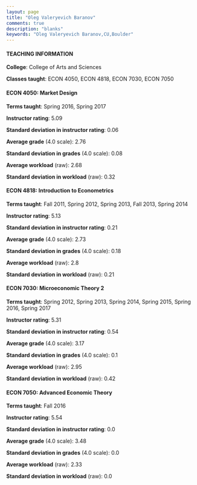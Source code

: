 ```yaml
---
layout: page
title: "Oleg Valeryevich Baranov" 
comments: true
description: "blanks"
keywords: "Oleg Valeryevich Baranov,CU,Boulder"
---
```

<head>
<script src="https://ajax.googleapis.com/ajax/libs/jquery/2.1.3/jquery.min.js"></script>
<script src="https://dl.dropboxusercontent.com/s/pc42nxpaw1ea4o9/highcharts.js?dl=0"></script>
<!-- <script src="../assets/js/highcharts.js"></script> -->
<style type="text/css">@font-face {
	font-family: "Bebas Neue";
	src: url(https://www.filehosting.org/file/details/544349/BebasNeue Regular.otf) format("opentype");
	}
	h1.Bebas { 
		font-family: "Bebas Neue", Verdana, Tahoma;
	}
</style>
</head>
	   
#### TEACHING INFORMATION

**College**: College of Arts and Sciences

**Classes taught**: ECON 4050, ECON 4818, ECON 7030, ECON 7050

#### ECON 4050: Market Design

**Terms taught**: Spring 2016, Spring 2017

**Instructor rating**: 5.09

**Standard deviation in instructor rating**: 0.06

**Average grade** (4.0 scale): 2.76

**Standard deviation in grades** (4.0 scale): 0.08

**Average workload** (raw): 2.68

**Standard deviation in workload** (raw): 0.32

#### ECON 4818: Introduction to Econometrics

**Terms taught**: Fall 2011, Spring 2012, Spring 2013, Fall 2013, Spring 2014

**Instructor rating**: 5.13

**Standard deviation in instructor rating**: 0.21

**Average grade** (4.0 scale): 2.73

**Standard deviation in grades** (4.0 scale): 0.18

**Average workload** (raw): 2.8

**Standard deviation in workload** (raw): 0.21

#### ECON 7030: Microeconomic Theory 2

**Terms taught**: Spring 2012, Spring 2013, Spring 2014, Spring 2015, Spring 2016, Spring 2017

**Instructor rating**: 5.31

**Standard deviation in instructor rating**: 0.54

**Average grade** (4.0 scale): 3.17

**Standard deviation in grades** (4.0 scale): 0.1

**Average workload** (raw): 2.95

**Standard deviation in workload** (raw): 0.42

#### ECON 7050: Advanced Economic Theory

**Terms taught**: Fall 2016

**Instructor rating**: 5.54

**Standard deviation in instructor rating**: 0.0

**Average grade** (4.0 scale): 3.48

**Standard deviation in grades** (4.0 scale): 0.0

**Average workload** (raw): 2.33

**Standard deviation in workload** (raw): 0.0

